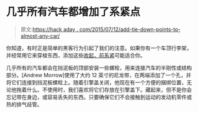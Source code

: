 # 几乎所有汽车都增加了系紧点

> 原文:[https://hack aday . com/2015/07/12/add-tie-down-points-to-almost-any-car/](https://hackaday.com/2015/07/12/adding-tie-down-points-to-almost-any-car/)

你知道，有时正是简单的黑客行为引起了我们的注意。如果你有一个车顶行李架，并经常用它来穿梭东西，添加这些[收起，前系紧](http://www.yakangler.com/kayak-rigging/item/3660-tie-downs-securing-your-kayak-for-transport)可能适合你。

几乎所有的汽车都会在挡泥板的顶部安装一些螺栓，用来连接汽车的半刚性或结构部分。[Andrew Morrow]使用了大约 12 英寸的尼龙带，在两端添加了一个孔，并将它们连接到挡泥板螺栓上。随着引擎盖关闭，他现在有一个方便的捆绑位置，无论他拖着什么。不使用时，我们喜欢将它们存放在引擎盖下。藏起来，但不是你会忘记带在身边，或容易丢失的东西。只要确保它们不会接触到运动的发动机零件或热的排气歧管。